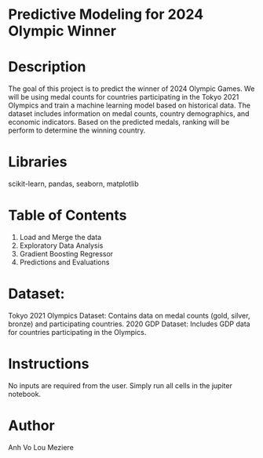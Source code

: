# Predictive Modeling for 2024 Olympic Winner


# Description

The goal of this project is to predict the winner of 2024 Olympic Games. We will be using medal counts for countries participating in the Tokyo 2021 Olympics and train a machine learning model based on historical data. The dataset includes information on medal counts, country demographics, and economic indicators. Based on the predicted medals, ranking will be perform to determine the winning country.

# Libraries

scikit-learn, pandas, seaborn, matplotlib


# Table of Contents

1. Load and Merge the data
2. Exploratory Data Analysis
3. Gradient Boosting Regressor
4. Predictions and Evaluations


# Dataset:

Tokyo 2021 Olympics Dataset: Contains data on medal counts (gold, silver, bronze) and participating countries.
2020 GDP Dataset: Includes GDP data for countries participating in the Olympics.


# Instructions

No inputs are required from the user. Simply run all cells in the jupiter notebook.


# Author

Anh Vo
Lou Meziere


